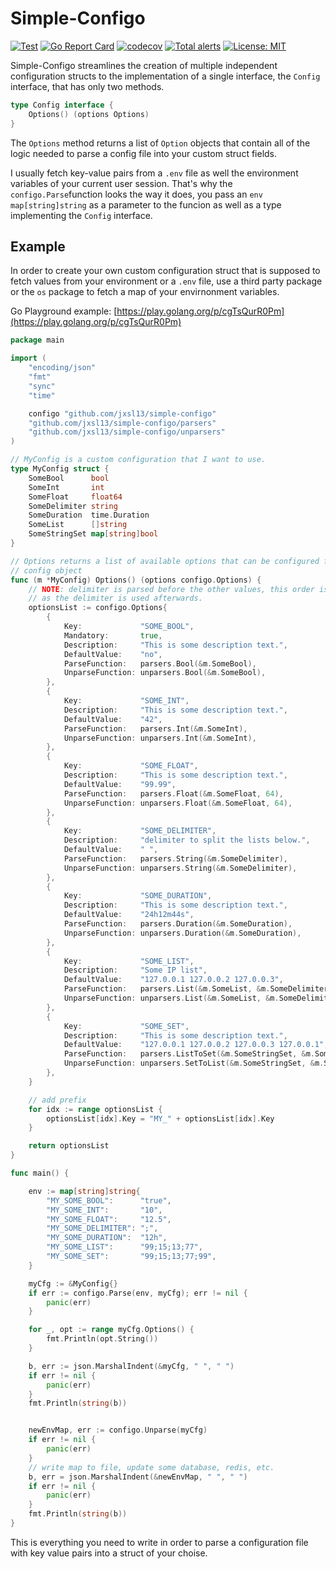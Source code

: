 # Simple-Configo

[![Test](https://github.com/jxsl13/simple-configo/actions/workflows/build.yaml/badge.svg)](https://github.com/jxsl13/simple-configo/actions/workflows/build.yaml) [![Go Report Card](https://goreportcard.com/badge/github.com/jxsl13/simple-configo)](https://goreportcard.com/report/github.com/jxsl13/simple-configo) [![codecov](https://codecov.io/gh/jxsl13/simple-configo/branch/master/graph/badge.svg?token=noNR6ork0u)](https://codecov.io/gh/jxsl13/simple-configo) [![Total alerts](https://img.shields.io/lgtm/alerts/g/jxsl13/simple-configo.svg?logo=lgtm&logoWidth=18)](https://lgtm.com/projects/g/jxsl13/simple-configo/alerts/) [![License: MIT](https://img.shields.io/badge/License-MIT-blue.svg)](https://opensource.org/licenses/MIT)

Simple-Configo streamlines the creation of multiple independent configuration structs to the implementation of a single interface, the `Config` interface, that has only two methods.

```go
type Config interface {
    Options() (options Options)
}
```

The `Options` method returns a list of `Option` objects that contain all of the logic needed to parse a config file into your custom struct fields.

I usually fetch key-value pairs from a `.env` file as well the environment variables of your current user session.
That's why the `configo.Parse`function looks the way it does, you pass an `env map[string]string` as a parameter to the funcion as well as a type implementing the `Config` interface.

## Example

In order to create your own custom configuration struct that is supposed to fetch values from your environment or a `.env` file, use a third party package or the `os` package to fetch a map of your envirnonment variables.

Go Playground example: [https://play.golang.org/p/cgTsQurR0Pm](https://play.golang.org/p/cgTsQurR0Pm)

```go
package main

import (
    "encoding/json"
    "fmt"
    "sync"
    "time"

    configo "github.com/jxsl13/simple-configo"
    "github.com/jxsl13/simple-configo/parsers"
    "github.com/jxsl13/simple-configo/unparsers"
)

// MyConfig is a custom configuration that I want to use.
type MyConfig struct {
    SomeBool      bool
    SomeInt       int
    SomeFloat     float64
    SomeDelimiter string
    SomeDuration  time.Duration
    SomeList      []string
    SomeStringSet map[string]bool
}

// Options returns a list of available options that can be configured for this
// config object
func (m *MyConfig) Options() (options configo.Options) {
    // NOTE: delimiter is parsed before the other values, this order is important,
    // as the delimiter is used afterwards.
    optionsList := configo.Options{
        {
            Key:             "SOME_BOOL",
            Mandatory:       true,
            Description:     "This is some description text.",
            DefaultValue:    "no",
            ParseFunction:   parsers.Bool(&m.SomeBool),
            UnparseFunction: unparsers.Bool(&m.SomeBool),
        },
        {
            Key:             "SOME_INT",
            Description:     "This is some description text.",
            DefaultValue:    "42",
            ParseFunction:   parsers.Int(&m.SomeInt),
            UnparseFunction: unparsers.Int(&m.SomeInt),
        },
        {
            Key:             "SOME_FLOAT",
            Description:     "This is some description text.",
            DefaultValue:    "99.99",
            ParseFunction:   parsers.Float(&m.SomeFloat, 64),
            UnparseFunction: unparsers.Float(&m.SomeFloat, 64),
        },
        {
            Key:             "SOME_DELIMITER",
            Description:     "delimiter to split the lists below.",
            DefaultValue:    " ",
            ParseFunction:   parsers.String(&m.SomeDelimiter),
            UnparseFunction: unparsers.String(&m.SomeDelimiter),
        },
        {
            Key:             "SOME_DURATION",
            Description:     "This is some description text.",
            DefaultValue:    "24h12m44s",
            ParseFunction:   parsers.Duration(&m.SomeDuration),
            UnparseFunction: unparsers.Duration(&m.SomeDuration),
        },
        {
            Key:             "SOME_LIST",
            Description:     "Some IP list",
            DefaultValue:    "127.0.0.1 127.0.0.2 127.0.0.3",
            ParseFunction:   parsers.List(&m.SomeList, &m.SomeDelimiter),
            UnparseFunction: unparsers.List(&m.SomeList, &m.SomeDelimiter),
        },
        {
            Key:             "SOME_SET",
            Description:     "This is some description text.",
            DefaultValue:    "127.0.0.1 127.0.0.2 127.0.0.3 127.0.0.1",
            ParseFunction:   parsers.ListToSet(&m.SomeStringSet, &m.SomeDelimiter),
            UnparseFunction: unparsers.SetToList(&m.SomeStringSet, &m.SomeDelimiter),
        },
    }

    // add prefix
    for idx := range optionsList {
        optionsList[idx].Key = "MY_" + optionsList[idx].Key
    }

    return optionsList
}

func main() {

    env := map[string]string{
        "MY_SOME_BOOL":      "true",
        "MY_SOME_INT":       "10",
        "MY_SOME_FLOAT":     "12.5",
        "MY_SOME_DELIMITER": ";",
        "MY_SOME_DURATION":  "12h",
        "MY_SOME_LIST":      "99;15;13;77",
        "MY_SOME_SET":       "99;15;13;77;99",
    }

    myCfg := &MyConfig{}
    if err := configo.Parse(env, myCfg); err != nil {
        panic(err)
    }

    for _, opt := range myCfg.Options() {
        fmt.Println(opt.String())
    }

    b, err := json.MarshalIndent(&myCfg, " ", " ")
    if err != nil {
        panic(err)
    }
    fmt.Println(string(b))


    newEnvMap, err := configo.Unparse(myCfg)
    if err != nil {
        panic(err)
    }
    // write map to file, update some database, redis, etc.
    b, err = json.MarshalIndent(&newEnvMap, " ", " ")
    if err != nil {
        panic(err)
    }
    fmt.Println(string(b))
}
```

This is everything you need to write in order to parse a configuration file with key value pairs into a struct of your choise.
